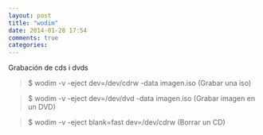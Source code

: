 ```yaml
---
layout: post
title: "wodim"
date: 2014-01-28 17:54
comments: true
categories: 
---
```

Grabación de cds i dvds 

>$ wodim -v -eject dev=/dev/cdrw -data imagen.iso  (Grabar una iso) 

>$ wodim -v -eject dev=/dev/dvd -data imagen.iso  (Grabar imagen en un DVD) 

>$ wodim -v -eject blank=fast dev=/dev/cdrw  (Borrar un CD)

